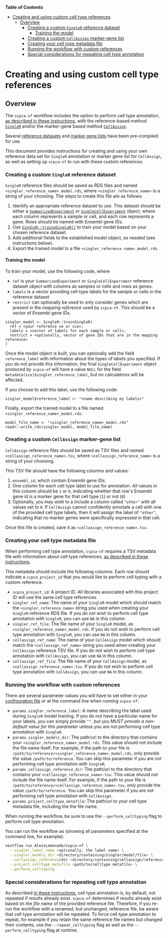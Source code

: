 <!-- START doctoc generated TOC please keep comment here to allow auto update -->
<!-- DON'T EDIT THIS SECTION, INSTEAD RE-RUN doctoc TO UPDATE -->
**Table of Contents**

- [Creating and using custom cell type references](#creating-and-using-custom-cell-type-references)
  - [Overview](#overview)
    - [Creating a custom `SingleR` reference dataset](#creating-a-custom-singler-reference-dataset)
      - [Training the model](#training-the-model)
    - [Creating a custom `CellAssign` marker-gene list](#creating-a-custom-cellassign-marker-gene-list)
    - [Creating your cell type metadata file](#creating-your-cell-type-metadata-file)
    - [Running the workflow with custom references](#running-the-workflow-with-custom-references)
    - [Special considerations for repeating cell type annotation](#special-considerations-for-repeating-cell-type-annotation)

<!-- END doctoc generated TOC please keep comment here to allow auto update -->

# Creating and using custom cell type references


## Overview

The `scpca-nf` workflow includes the option to perform cell type annotation, [as described in these instructions](./external-instructions.md#cell-type-annotation), with the reference-based method [`SingleR`](https://bioconductor.org/packages/release/bioc/html/SingleR.html) and/or the marker-gene based method [`CellAssign`](https://github.com/Irrationone/cellassign).

Several [reference datasets](./external-instructions.md#singler-references) and [marker gene lists](./external-instructions.md#cellassign-references) have been pre-compiled for use.

This document provides instructions for creating and using your own reference data set for `SingleR` annotation or marker gene list for `CellAssign`, as well as setting up `scpca-nf` to run with these custom references.

### Creating a custom `SingleR` reference dataset

`SingleR` reference files should be saved as RDS files and named `<singler_reference_name>_model.rds`, where `<singler_reference_name>` is a string of your choosing.
The steps to create this file are as follows:

1. Identify an appropriate reference dataset to use.
This dataset should be either a [`SummarizedExperiment`](https://rdrr.io/bioc/SummarizedExperiment/man/SummarizedExperiment-class.html) or [`SingleCellExperiment`](https://rdrr.io/bioc/SingleCellExperiment/man/SingleCellExperiment.html) object, where each column represents a sample or cell, and each row represents a gene.
Rows should be named with Ensembl gene IDs.
2. Use [`SingleR::traingSingleR()`](https://rdrr.io/github/LTLA/SingleR/man/trainSingleR.html) to train your model based on your chosen reference dataset.
3. Add additional fields to the established model object, as needed (see instructions below).
4. Export the trained model to a file `<singler_reference name>_model.rds`.


#### Training the model

To train your model, use the following code, where

- `ref` is your `SummarizedExperiment` or `SingleCellExperiment` reference dataset object with columns as samples or cells and rows as genes.
- `labels` is a vector providing cell type labels for the sample or cells in the reference dataset
- `restrict` can optionally be used to only consider genes which are present in the _mapping reference_ used by `scpca-nf`.
This should be a vector of Ensembl gene IDs.

```
singler_model <- SingleR::trainSingleR(
  ref = <your reference se or sce>,
  labels = <vector of labels for each sample or cell>,
  restrict = <optionally, vector of gene IDs that are in the mapping reference>
)
```

Once the model object is built, you can optionally add the field `reference_label` with information about the types of labels you specified.
If you do not provide this information, the final `SingleCellExperiment` object produced by `scpca-nf` will have a value `NULL` for the field `metadata(sce)$singler_reference_label`, but no calculations will be affected.

If you choose to add this label, use the following code:

```
singler_model$reference_label <- "<name describing my labels>"
```

Finally, export the trained model to a file named `<singler_reference_name>_model.rds`:

```
model_file_name <- "<singler_reference_name>_model.rds"
readr::write_rds(singler_model, model_file_name)
```

### Creating a custom `CellAssign` marker-gene list



`CellAssign` reference files should be saved as TSV files and named `<cellassign_reference_name>.tsv`, where `<cellassign_reference_name>` is a string of your choosing.

This TSV file should have the following columns and values:

1. `ensembl_id`, which contain Ensembl gene IDs.
2. One column for each cell type label to use for annotation.
All values in this column should be `1` or `0`, indicating whether that row's Ensembl gene id is a marker gene for that cell type (`1`) or not (`0`)
3. Optionally, you may wish to a include a column called `"other"` with all values set to `0`.
If `CellAssign` cannot confidently annotate a cell with one of the provided cell type labels, then it will assign the label of `"other"`, indicating that no marker genes were specifically expressed in that cell.

Once this file is created, save it as `<cellassign_reference_name>.tsv`.


### Creating your cell type metadata file

When performing cell type annotation, `scpca-nf` requires a TSV metadata file with information about cell type references, [as described in these instructions](./external-instructions.md#preparing-the-project-cell-type-metadata-file).

This metadata should include the following columns. Each row should indicate a `scpca_project_id` that you would like to perform cell typing with a custom reference. 

- `scpca_project_id`: A project ID.
All libraries associated with this project ID will use the same cell type references.
- `singler_ref_name`: The name of your `SingleR` model which should match the `<singler_reference_name>` string you used when creating your `SingleR` reference RDS file.
If you do not wish to perform cell type annotation with `SingleR`, you can use `NA` in this column.
- `singler_ref_file`: The file name of your `SingleR` model, as `<singler_reference_name>_model.rds`.
If you do not wish to perform cell type annotation with `SingleR`, you can use `NA` in this column.
- `cellassign_ref_name`: The name of your `CellAssign` model which should match the `<cellassign_ref_name>` string you used when creating your `CellAssign` reference TSV file.
If you do not wish to perform cell type annotation with `CellAssign`, you can use `NA` in this column.
- `cellassign_ref_file`: The file name of your `CellAssign` model, as `<cellassign_reference_name>.tsv`.
If you do not wish to perform cell type annotation with `CellAssign`, you can use `NA` in this column.

### Running the workflow with custom references

There are several parameter values you will have to set either in your [configuration file](./external-instructions.md#configuration-files) or at the command line when running `scpca-nf`:


- `params.singler_reference_label`: A name describing the label used during `SingleR` model training.
If you do not have a particular name for your labels, you can simply provide `""`, _but you MUST provide a non-default value for this parameter_ unless you are not performing cell type annotation with `SingleR`.
- `params.singler_models_dir`: The path/uri to the directory that contains your `<singler_reference_name>_model.rds`.
This value should _not include_ the file name itself.
For example, if the path to your file is `/path/to/reference/<singler_reference_name>_model.rds`, only provide the value `/path/to/reference`.
You can skip this parameter if you are not performing cell type annotation with `SingleR`.
- `params.cellassign_reference_dir`: The path/uri to the directory that contains your `<cellassign_reference_name>.tsv`.
This value should _not include_ the file name itself.
For example, if the path to your file is `/path/to/reference/<cellassign_reference_name>.tsv`, only provide the value `/path/to/reference`.
You can skip this parameter if you are not performing cell type annotation with `CellAssign`.
- `params.project_celltype_metafile`: The path/uri to your cell type metadata file, including the the file name.


When running the workflow, be sure to use the `--perform_celltyping` flag to perform cell type annotation.

You can run the workflow as (showing all parameters specified at the command line, for example):

```bash
nextflow run AlexsLemonade/scpca-nf \
  --singler_label_name <optionally, the label name> \
  --singler_models_dir <directory/containing/singler/model/file> \
  --cellassign_reference/dir <directory/containing/cellassign/reference/file> \
  --project_celltype_metafile <path/to/celltype metafile> \
  --perform_celltyping
```

### Special considerations for repeating cell type annotation


As described [in these instructions](./external-instructions.md#repeating-cell-type-annotation), cell type annotation is, by default, not repeated if results already exist.
`scpca-nf` determines if results already exist based on the _file name_ of the provided reference file.
Therefore, if you re-run the workflow with a renamed, but unchanged, reference file, be aware that cell type annotation will be repeated.
To force cell type annotation to repeat, for example if you retain the same reference file names but changed their contents, use the `--repeat_celltyping` flag as well as the `--perform_celltyping` flag at runtime.
